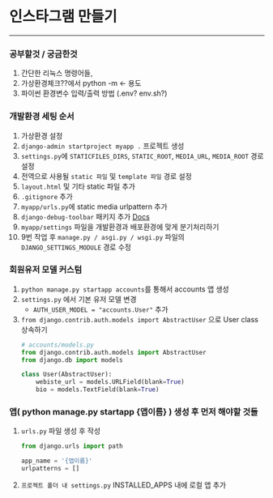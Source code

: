 # 인스타그램 만들기





--------

### 공부할것 / 궁금한것
1. 간단한 리눅스 명령어들,
2. 가상환경체크??에서 python -m <- 용도
3. 파이썬 환경변수 입력/출력 방법 (.env? env.sh?)


### 개발환경 세팅 순서
1. 가상환경 설정
2. `django-admin startproject myapp .` 프로젝트 생성
3. `settings.py`에 `STATICFILES_DIRS`, `STATIC_ROOT`, `MEDIA_URL`, `MEDIA_ROOT` 경로 설정
4. 전역으로 사용될 `static 파일` 및 `template 파일` 경로 설정
5. `layout.html` 및 기타 static 파일 추가
6. `.gitignore` 추가
7. `myapp/urls.py`에 static media urlpattern 추가
8. `django-debug-toolbar` 패키지 추가 [Docs](https://django-debug-toolbar.readthedocs.io/en/latest/index.html)
9. `myapp/settings` 파일을 개발환경과 배포환경에 맞게 분기처리하기
10. 9번 작업 후 `manage.py / asgi.py / wsgi.py` 파일의 `DJANGO_SETTINGS_MODULE` 경로 수정

### 회원유저 모델 커스텀
1. `python manage.py startapp accounts`를 통해서 accounts 앱 생성
2. `settings.py` 에서 기본 유저 모델 변경
   - `AUTH_USER_MODEL = "accounts.User"` 추가
3. `from django.contrib.auth.models import AbstractUser` 으로 User class 상속하기
    ```python
    # accounts/models.py
    from django.contrib.auth.models import AbstractUser
    from django.db import models

    class User(AbstractUser):
        webiste_url = models.URLField(blank=True)
        bio = models.TextField(blank=True)
    ```


### 앱( python manage.py startapp {앱이름} ) 생성 후 먼저 해야할 것들
1. `urls.py` 파일 생성 후 작성
    ```python
    from django.urls import path

    app_name = '{앱이름}'
    urlpatterns = []
    ```
2. `프로젝트 폴더 내 settings.py` INSTALLED_APPS 내에 로컬 앱 추가